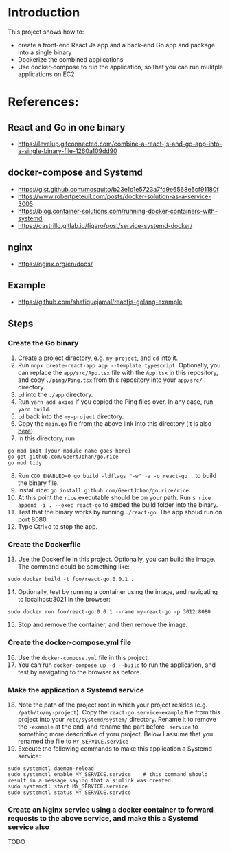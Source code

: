 # Introduction

This project shows how to:
- create a front-end React Js app and a back-end Go app and package into a single binary
- Dockerize the combined applications
- Use docker-compose to run the application, so that you can run mulitple applications on EC2

# References:

## React and Go in one binary

- https://levelup.gitconnected.com/combine-a-react-js-and-go-app-into-a-single-binary-file-1260a109dd90

## docker-compose and Systemd

- https://gist.github.com/mosquito/b23e1c1e5723a7fd9e6568e5cf91180f
- https://www.robertpeteuil.com/posts/docker-solution-as-a-service-3005
- https://blog.container-solutions.com/running-docker-containers-with-systemd
- https://castrillo.gitlab.io/figaro/post/service-systemd-docker/

## nginx

- https://nginx.org/en/docs/

## Example

- https://github.com/shafiquejamal/reactjs-golang-example


## Steps

### Create the Go binary

1. Create a project directory, e.g. `my-project`, and `cd` into it.
2. Run `nnpx create-react-app app --template typescript`. Optionally, you can replace the `app/src/App.tsx` file with the `App.tsx` in this repository, and copy `./ping/Ping.tsx` from this repository into your `app/src/` directory.
3. `cd` into the `./app` directory.
4. Run `yarn add axios` if you copied the Ping files over. In any case, run `yarn build`.
5. `cd` back into the `my-project` directory.
6. Copy the `main.go` file from the above link into this directory (it is also [here](https://gist.githubusercontent.com/chanioxaris/e0eff65c0d87862801a74fffc17fae99/raw/87ccf5e1bc907d65dd72e7feafb3445c8bfb47f0/golang-react-binary-main.go)). 
7. In this directory, run 
```
go mod init [your module name goes here]
go get github.com/GeertJohan/go.rice
go mod tidy 
```
8. Run `CGO_ENABLED=0 go build -ldflags "-w" -a -o react-go .` to build the binary file.
9. Install rice: `go install github.com/GeertJohan/go.rice/rice`.
10. At this point the `rice` executable should be on your path. Run `$ rice append -i . --exec react-go` to embed the build folder into the binary.
11. Test that the binary works by running `./react-go`. The app shoud run on port 8080. 
12. Type Ctrl+c to stop the app. 

### Create the Dockerfile

13. Use the Dockerfile in this project. Optionally, you can build the image. The command could be something like:
```
sudo docker build -t foo/react-go:0.0.1 .
```
14. Optionally, test by running a container using the image, and navigating to localhost:3021 in the browser:
```
sudo docker run foo/react-go:0.0.1 --name my-react-go -p 3012:8080
```
15. Stop and remove the container, and then remove the image.

### Create the docker-compose.yml file

16. Use the `docker-compose.yml` file in this project. 
17. You can run `docker-compose up -d --build` to run the application, and test by navigating to the browser as before.

### Make the application a Systemd service

18. Note the path of the project root in which your project resides (e.g. `/path/to/my-project`). Copy the `react-go.service-example` file from this project into your `/etc/systemd/system/` directory. Rename it to remove the `-example` at the end, and rename the part before `.service` to something more descriptive of yoru project. Below I assume that you renamed the file to `MY_SERVICE.service`
19. Execute the following commands to make this application a Systemd service:
```
sudo systemctl daemon-reload
sudo systemctl enable MY_SERVICE.service    # this command should result in a message saying that a simlink was created. 
sudo systemctl start MY_SERVICE.service
sudo systemctl status MY_SERVICE.service 
```

### Create an Nginx service using a docker container to forward requests to the above service, and make this a Systemd service also

TODO
